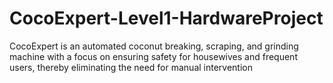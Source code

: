# CocoExpert-Level1-HardwareProject
CocoExpert is an automated coconut breaking, scraping, and grinding machine with a focus on ensuring safety for housewives and frequent users, thereby eliminating the need for manual intervention
